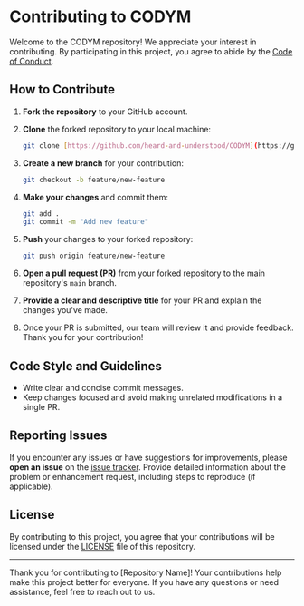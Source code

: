 # Contributing to CODYM

Welcome to the CODYM repository! We appreciate your interest in contributing. By participating in this project, you agree to abide by the [Code of Conduct](./CODE_OF_CONDUCT.md).

## How to Contribute

1. **Fork the repository** to your GitHub account.
2. **Clone** the forked repository to your local machine:
    ```bash
    git clone [https://github.com/heard-and-understood/CODYM](https://github.com/heard-and-understood/CODYM)
    ```

3. **Create a new branch** for your contribution:
    ```bash
    git checkout -b feature/new-feature
    ```

4. **Make your changes** and commit them:
    ```bash
    git add .
    git commit -m "Add new feature"
    ```

5. **Push** your changes to your forked repository:
    ```bash
    git push origin feature/new-feature
    ```

6. **Open a pull request (PR)** from your forked repository to the main repository's `main` branch.
7. **Provide a clear and descriptive title** for your PR and explain the changes you've made.
8. Once your PR is submitted, our team will review it and provide feedback. Thank you for your contribution!

## Code Style and Guidelines

- Write clear and concise commit messages.
- Keep changes focused and avoid making unrelated modifications in a single PR.

## Reporting Issues

If you encounter any issues or have suggestions for improvements, please **open an issue** on the [issue tracker]([https://github.com/heard-and-understood/CODYM/issues](https://github.com/heard-and-understood/CODYM/issues)). Provide detailed information about the problem or enhancement request, including steps to reproduce (if applicable).

## License

By contributing to this project, you agree that your contributions will be licensed under the [LICENSE](./LICENSE) file of this repository.

---

Thank you for contributing to [Repository Name]! Your contributions help make this project better for everyone. If you have any questions or need assistance, feel free to reach out to us.
